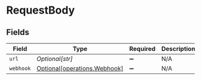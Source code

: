 # RequestBody


## Fields

| Field                                                              | Type                                                               | Required                                                           | Description                                                        |
| ------------------------------------------------------------------ | ------------------------------------------------------------------ | ------------------------------------------------------------------ | ------------------------------------------------------------------ |
| `url`                                                              | *Optional[str]*                                                    | :heavy_minus_sign:                                                 | N/A                                                                |
| `webhook`                                                          | [Optional[operations.Webhook]](../../models/operations/webhook.md) | :heavy_minus_sign:                                                 | N/A                                                                |